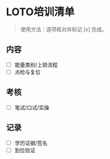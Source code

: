 # LOTO培训清单

> 使用方法：逐项核对并标记 [x] 完成。

## 内容

- [ ] 能量类别/上锁流程
- [ ] 点检与复位

## 考核

- [ ] 笔试/口试/实操

## 记录

- [ ] 学历证据/签名
- [ ] 到位验证

